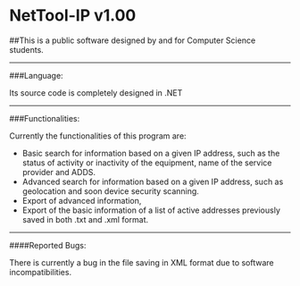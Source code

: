 # NetTool-IP v1.00
##This is a public software designed by and for Computer Science students.

-------------------------------------------------------------------------------------------------------------------------------------------------------------------
###Language:

  Its source code is completely designed in .NET


-------------------------------------------------------------------------------------------------------------------------------------------------------------------
###Functionalities:

Currently the functionalities of this program are:
  - Basic search for information based on a given IP address, such as the status of activity or inactivity of the equipment, name of the service provider and ADDS.
  - Advanced search for information based on a given IP address, such as geolocation and soon device security scanning.
  - Export of advanced information,
  - Export of the basic information of a list of active addresses previously saved in both .txt and .xml format.


-------------------------------------------------------------------------------------------------------------------------------------------------------------------
####Reported Bugs:

  There is currently a bug in the file saving in XML format due to software incompatibilities.
